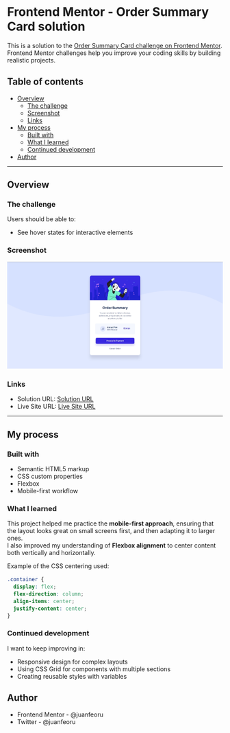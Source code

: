 # Frontend Mentor - Order Summary Card solution

This is a solution to the [Order Summary Card challenge on Frontend Mentor](https://www.frontendmentor.io/challenges/order-summary-component-QlPmajDUj).  
Frontend Mentor challenges help you improve your coding skills by building realistic projects.

## Table of contents

- [Overview](#overview)
  - [The challenge](#the-challenge)
  - [Screenshot](#screenshot)
  - [Links](#links)
- [My process](#my-process)
  - [Built with](#built-with)
  - [What I learned](#what-i-learned)
  - [Continued development](#continued-development)
- [Author](#author)

---

## Overview

### The challenge

Users should be able to:

- See hover states for interactive elements

### Screenshot

![Order Summary Card Screenshot](./design/desktop-design.jpg)

### Links

- Solution URL: [Solution URL](https://www.frontendmentor.io/solutions/responsive-order-summary-card-using-flexbox-and-css-custom-properties-r5516hPEpU)
- Live Site URL: [Live Site URL](https://juanfeoru.github.io/order-summary-component/)

---

## My process

### Built with

- Semantic HTML5 markup
- CSS custom properties
- Flexbox
- Mobile-first workflow

### What I learned

This project helped me practice the **mobile-first approach**, ensuring that the layout looks great on small screens first, and then adapting it to larger ones.  
I also improved my understanding of **Flexbox alignment** to center content both vertically and horizontally.

Example of the CSS centering used:

```css
.container {
  display: flex;
  flex-direction: column;
  align-items: center;
  justify-content: center;
}
```

### Continued development

I want to keep improving in:

- Responsive design for complex layouts
- Using CSS Grid for components with multiple sections
- Creating reusable styles with variables

## Author

- Frontend Mentor - @juanfeoru
- Twitter - @juanfeoru
